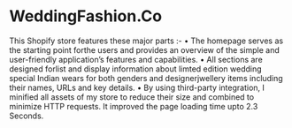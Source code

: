 # WeddingFashion.Co
This Shopify store features these major parts :-
• The homepage serves as the starting point forthe users and provides an
overview of the simple and user-friendly application’s features and capabilities.
• All sections are designed forlist and display information about limted edition
wedding special Indian wears for both genders and designerjwellery items
including their names, URLs and key details.
• By using third-party integration, I minified all assets of my store to reduce
their size and combined to minimize HTTP requests. It improved the page
loading time upto 2.3 Seconds.
